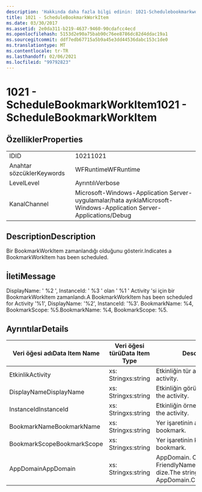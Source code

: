 ```yaml
---
description: 'Hakkında daha fazla bilgi edinin: 1021-Schedulebookmarkworkıtem'
title: 1021 - ScheduleBookmarkWorkItem
ms.date: 03/30/2017
ms.assetid: 2e0da311-b219-4637-9460-90cdafcc4ecd
ms.openlocfilehash: 5153d2e90a75bab90c76ee8786dc82d4ddac19a1
ms.sourcegitcommit: ddf7edb67715a5b9a45e3dd44536dabc153c1de0
ms.translationtype: MT
ms.contentlocale: tr-TR
ms.lasthandoff: 02/06/2021
ms.locfileid: "99792823"
---
```

# <a name="1021---schedulebookmarkworkitem"></a><span data-ttu-id="8a4a4-103">1021 - ScheduleBookmarkWorkItem</span><span class="sxs-lookup"><span data-stu-id="8a4a4-103">1021 - ScheduleBookmarkWorkItem</span></span>

## <a name="properties"></a><span data-ttu-id="8a4a4-104">Özellikler</span><span class="sxs-lookup"><span data-stu-id="8a4a4-104">Properties</span></span>  
  
|||  
|-|-|  
|<span data-ttu-id="8a4a4-105">ID</span><span class="sxs-lookup"><span data-stu-id="8a4a4-105">ID</span></span>|<span data-ttu-id="8a4a4-106">1021</span><span class="sxs-lookup"><span data-stu-id="8a4a4-106">1021</span></span>|  
|<span data-ttu-id="8a4a4-107">Anahtar sözcükler</span><span class="sxs-lookup"><span data-stu-id="8a4a4-107">Keywords</span></span>|<span data-ttu-id="8a4a4-108">WFRuntime</span><span class="sxs-lookup"><span data-stu-id="8a4a4-108">WFRuntime</span></span>|  
|<span data-ttu-id="8a4a4-109">Level</span><span class="sxs-lookup"><span data-stu-id="8a4a4-109">Level</span></span>|<span data-ttu-id="8a4a4-110">Ayrıntılı</span><span class="sxs-lookup"><span data-stu-id="8a4a4-110">Verbose</span></span>|  
|<span data-ttu-id="8a4a4-111">Kanal</span><span class="sxs-lookup"><span data-stu-id="8a4a4-111">Channel</span></span>|<span data-ttu-id="8a4a4-112">Microsoft-Windows-Application Server-uygulamalar/hata ayıkla</span><span class="sxs-lookup"><span data-stu-id="8a4a4-112">Microsoft-Windows-Application Server-Applications/Debug</span></span>|  
  
## <a name="description"></a><span data-ttu-id="8a4a4-113">Description</span><span class="sxs-lookup"><span data-stu-id="8a4a4-113">Description</span></span>  

 <span data-ttu-id="8a4a4-114">Bir BookmarkWorkItem zamanlandığı olduğunu gösterir.</span><span class="sxs-lookup"><span data-stu-id="8a4a4-114">Indicates a BookmarkWorkItem has been scheduled.</span></span>  
  
## <a name="message"></a><span data-ttu-id="8a4a4-115">İleti</span><span class="sxs-lookup"><span data-stu-id="8a4a4-115">Message</span></span>  

 <span data-ttu-id="8a4a4-116">DisplayName: ' %2 ', InstanceId: ' %3 ' olan ' %1 ' Activity 'si için bir BookmarkWorkItem zamanlandı.</span><span class="sxs-lookup"><span data-stu-id="8a4a4-116">A BookmarkWorkItem has been scheduled for Activity '%1', DisplayName: '%2', InstanceId: '%3'.</span></span>  <span data-ttu-id="8a4a4-117">BookmarkName: %4, BookmarkScope: %5.</span><span class="sxs-lookup"><span data-stu-id="8a4a4-117">BookmarkName: %4, BookmarkScope: %5.</span></span>  
  
## <a name="details"></a><span data-ttu-id="8a4a4-118">Ayrıntılar</span><span class="sxs-lookup"><span data-stu-id="8a4a4-118">Details</span></span>  
  
|<span data-ttu-id="8a4a4-119">Veri öğesi adı</span><span class="sxs-lookup"><span data-stu-id="8a4a4-119">Data Item Name</span></span>|<span data-ttu-id="8a4a4-120">Veri öğesi türü</span><span class="sxs-lookup"><span data-stu-id="8a4a4-120">Data Item Type</span></span>|<span data-ttu-id="8a4a4-121">Description</span><span class="sxs-lookup"><span data-stu-id="8a4a4-121">Description</span></span>|  
|--------------------|--------------------|-----------------|  
|<span data-ttu-id="8a4a4-122">Etkinlik</span><span class="sxs-lookup"><span data-stu-id="8a4a4-122">Activity</span></span>|<span data-ttu-id="8a4a4-123">xs: String</span><span class="sxs-lookup"><span data-stu-id="8a4a4-123">xs:string</span></span>|<span data-ttu-id="8a4a4-124">Etkinliğin tür adı.</span><span class="sxs-lookup"><span data-stu-id="8a4a4-124">The type name of the activity.</span></span>|  
|<span data-ttu-id="8a4a4-125">DisplayName</span><span class="sxs-lookup"><span data-stu-id="8a4a4-125">DisplayName</span></span>|<span data-ttu-id="8a4a4-126">xs: String</span><span class="sxs-lookup"><span data-stu-id="8a4a4-126">xs:string</span></span>|<span data-ttu-id="8a4a4-127">Etkinliğin görünen adı.</span><span class="sxs-lookup"><span data-stu-id="8a4a4-127">The display name of the activity.</span></span>|  
|<span data-ttu-id="8a4a4-128">InstanceId</span><span class="sxs-lookup"><span data-stu-id="8a4a4-128">InstanceId</span></span>|<span data-ttu-id="8a4a4-129">xs: String</span><span class="sxs-lookup"><span data-stu-id="8a4a4-129">xs:string</span></span>|<span data-ttu-id="8a4a4-130">Etkinliğin örnek kimliği.</span><span class="sxs-lookup"><span data-stu-id="8a4a4-130">The instance id of the activity.</span></span>|  
|<span data-ttu-id="8a4a4-131">BookmarkName</span><span class="sxs-lookup"><span data-stu-id="8a4a4-131">BookmarkName</span></span>|<span data-ttu-id="8a4a4-132">xs: String</span><span class="sxs-lookup"><span data-stu-id="8a4a4-132">xs:string</span></span>|<span data-ttu-id="8a4a4-133">Yer işaretinin adı.</span><span class="sxs-lookup"><span data-stu-id="8a4a4-133">The name of the bookmark.</span></span>|  
|<span data-ttu-id="8a4a4-134">BookmarkScope</span><span class="sxs-lookup"><span data-stu-id="8a4a4-134">BookmarkScope</span></span>|<span data-ttu-id="8a4a4-135">xs: String</span><span class="sxs-lookup"><span data-stu-id="8a4a4-135">xs:string</span></span>|<span data-ttu-id="8a4a4-136">Yer işaretinin kapsamı.</span><span class="sxs-lookup"><span data-stu-id="8a4a4-136">The scope of the bookmark.</span></span>|  
|<span data-ttu-id="8a4a4-137">AppDomain</span><span class="sxs-lookup"><span data-stu-id="8a4a4-137">AppDomain</span></span>|<span data-ttu-id="8a4a4-138">xs: String</span><span class="sxs-lookup"><span data-stu-id="8a4a4-138">xs:string</span></span>|<span data-ttu-id="8a4a4-139">AppDomain. CurrentDomain. FriendlyName tarafından döndürülen dize.</span><span class="sxs-lookup"><span data-stu-id="8a4a4-139">The string returned by AppDomain.CurrentDomain.FriendlyName.</span></span>|
